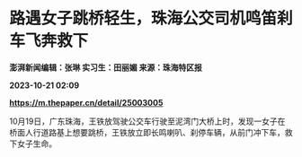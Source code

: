 # 路遇女子跳桥轻生，珠海公交司机鸣笛刹车飞奔救下
**澎湃新闻编辑：张琳 实习生：田丽媚 来源：珠海特区报**

**2023-10-21 02:09**

**https://m.thepaper.cn/detail/25003005**

10月19日，广东珠海，王铁放驾驶公交车行驶至泥湾门大桥上时，发现一女子在桥面人行道路基上想要跳桥，王铁放立即长鸣喇叭、刹停车辆，从前门冲下车，救下女子生命。